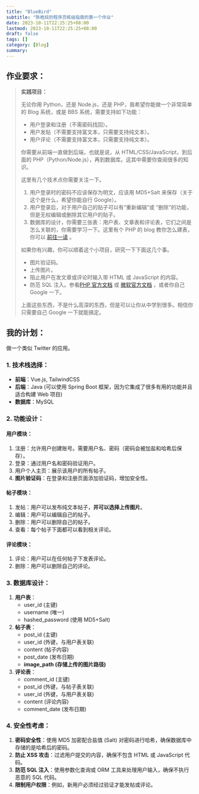 ```yaml
---
title: "BlueBird"
subtitle: "陈皓叔的程序员练级指南的第一个作业"
date: 2023-10-11T22:25:25+08:00
lastmod: 2023-10-11T22:25:25+08:00
draft: false
tags: []
category: [Blog]
summary: 
---
```


## 作业要求：



> **实践项目：**
>
>无论你用 Python，还是 Node.js，还是 PHP，我希望你能做一个非常简单的 Blog 系统，或是 BBS 系统，需要支持如下功能：
>
>- 用户登录和注册（不需密码找回）。
>- 用户发贴（不需要支持富文本，只需要支持纯文本）。
>- 用户评论（不需要支持富文本，只需要支持纯文本）。
>
>你需要从前端一直做到后端，也就是说，从 HTML/CSS/JavaScript，到后面的 PHP（Python/Node.js），再到数据库。这其中需要你查阅很多的知识。
>
>这里有几个技术点你需要关注一下。
>
>1. 用户登录时的密码不应该保存为明文，应该用 MD5+Salt 来保存（关于这个是什么，希望你能自行 Google）。
>2. 用户登录后，对于用户自己的贴子可以有“重新编辑”或 “删除”的功能，但是无权编辑或删除其它用户的贴子。
>3. 数据库的设计，你需要三张表：用户表、文章表和评论表，它们之间是怎么关联的，你需要学习一下。这里有个 PHP 的 blog 教你怎么建表，你可以 [前往一读](https://code.tutsplus.com/tutorials/how-to-create-a-phpmysql-powered-forum-from-scratch--net-10188) 。
>
>如果你有兴趣，你可以顺着这个小项目，研究一下下面这几个事。
>
>- 图片验证码。
>- 上传图片。
>- 阻止用户在发文章或评论时输入带 HTML 或 JavaScript 的内容。
>- 防范 SQL 注入。参看[PHP 官方文档](http://php.net/manual/zh/security.database.sql-injection.php) 或 [微软官方文档](https://technet.microsoft.com/zh-cn/library/ms161953(v=sql.105).aspx?f=255&MSPPError=-2147217396) ，或者你自己 Google 一下。
>
>上面这些东西，不是什么高深的东西，但是可以让你从中学到很多。相信你只需要自己 Google 一下就能搞定。



## 我的计划：

做一个类似 Twitter 的应用。

### 1. 技术栈选择：

- **前端**：Vue.js, TailwindCSS
- **后端**：Java (可以使用 Spring Boot 框架，因为它集成了很多有用的功能并且适合构建 Web 项目)
- **数据库**：MySQL

### 2. 功能设计：

#### 用户模块：

1. 注册：允许用户创建账号。需要用户名、密码（密码会被加盐和哈希后保存）。
2. 登录：通过用户名和密码验证用户。
3. 用户个人主页：展示该用户的所有帖子。
4. **图片验证码**：在登录和注册页面添加验证码，增加安全性。

#### 帖子模块：

1. 发帖：用户可以发布纯文本帖子，**并可以选择上传图片**。
2. 编辑：用户可以编辑自己的帖子。
3. 删除：用户可以删除自己的帖子。
4. 查看：每个帖子下面都可以看到相关评论。

#### 评论模块：

1. 评论：用户可以在任何帖子下发表评论。
2. 删除：用户可以删除自己的评论。

### 3. 数据库设计：

1. **用户表**：
   - user_id (主键)
   - username (唯一)
   - hashed_password (使用 MD5+Salt)
2. **帖子表**：
   - post_id (主键)
   - user_id (外键，与用户表关联)
   - content (帖子内容)
   - post_date (发布日期)
   - **image_path (存储上传的图片路径)**
3. **评论表**：
   - comment_id (主键)
   - post_id (外键，与帖子表关联)
   - user_id (外键，与用户表关联)
   - content (评论内容)
   - comment_date (发布日期)

### 4. 安全性考虑：

1. **密码安全性**：使用 MD5 加密配合盐值 (Salt) 对密码进行哈希，确保数据库中存储的是哈希后的密码。
2. **防止 XSS 攻击**：过滤用户提交的内容，确保不包含 HTML 或 JavaScript 代码。
3. **防范 SQL 注入**：使用参数化查询或 ORM 工具来处理用户输入，确保不执行恶意的 SQL 代码。
4. **限制用户权限**：例如，新用户必须经过验证才能发帖或评论。
